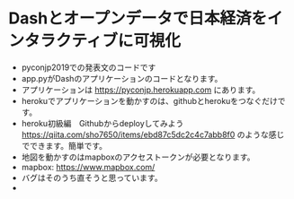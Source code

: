 # Dashとオープンデータで日本経済をインタラクティブに可視化
- pyconjp2019での発表文のコードです
- app.pyがDashのアプリケーションのコードとなります。
- アプリケーションは https://pyconjp.herokuapp.com にあります。
- herokuでアプリケーションを動かすのは、githubとherokuをつなぐだけです。
- heroku初級編　Githubからdeployしてみよう　https://qiita.com/sho7650/items/ebd87c5dc2c4c7abb8f0 のような感じでできます。簡単です。
- 地図を動かすのはmapboxのアクセストークンが必要となります。
- mapbox: https://www.mapbox.com/
- バグはそのうち直そうと思っています。
- 

